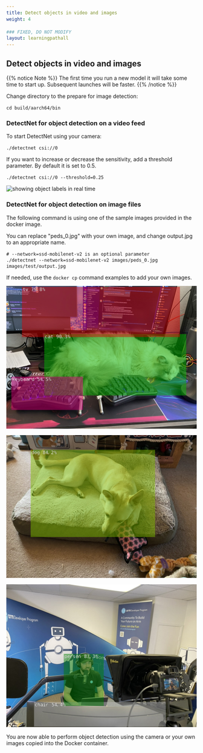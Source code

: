 ```yaml
---
title: Detect objects in video and images
weight: 4

### FIXED, DO NOT MODIFY
layout: learningpathall
---
```


## Detect objects in video and images

{{% notice Note %}}
The first time you run a new model it will take some time to start up. Subsequent launches will be faster.
{{% /notice %}}

Change directory to the prepare for image detection:

```console
cd build/aarch64/bin
```

### DetectNet for object detection on a video feed

To start DetectNet using your camera:

```console
./detectnet csi://0
```

If you want to increase or decrease the sensitivity, add a threshold parameter. By default it is set to 0.5.

```console
./detectnet csi://0 --threshold=0.25
```

![showing object labels in real time](./videodetection.png)

### DetectNet for object detection on image files

The following command is using one of the sample images provided in the docker image. 

You can replace "peds_0.jpg" with your own image, and change output.jpg to an appropriate name.

```console
# --network=ssd-mobilenet-v2 is an optional parameter
./detectnet --network=ssd-mobilenet-v2 images/peds_0.jpg images/test/output.jpg
```

If needed, use the `docker cp` command examples to add your own images.

![cat lying in between a keyboard and monitor](./catkeyboard.png)

![a dog on a bed](./dogonbed.png)

![Robert Wolff in the Innovation Coffee studio](./robertstudio.png)

You are now able to perform object detection using the camera or your own images copied into the Docker container.

